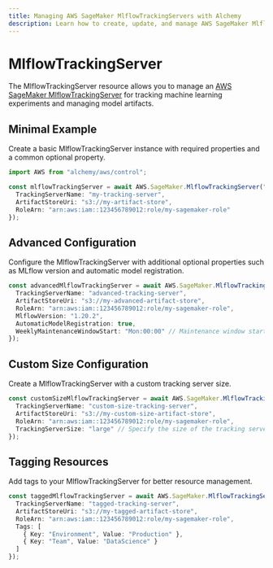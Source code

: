 ```yaml
---
title: Managing AWS SageMaker MlflowTrackingServers with Alchemy
description: Learn how to create, update, and manage AWS SageMaker MlflowTrackingServers using Alchemy Cloud Control.
---
```


# MlflowTrackingServer

The MlflowTrackingServer resource allows you to manage an [AWS SageMaker MlflowTrackingServer](https://docs.aws.amazon.com/sagemaker/latest/userguide/) for tracking machine learning experiments and managing model artifacts.

## Minimal Example

Create a basic MlflowTrackingServer instance with required properties and a common optional property.

```ts
import AWS from "alchemy/aws/control";

const mlflowTrackingServer = await AWS.SageMaker.MlflowTrackingServer("myMlflowTrackingServer", {
  TrackingServerName: "my-tracking-server",
  ArtifactStoreUri: "s3://my-artifact-store",
  RoleArn: "arn:aws:iam::123456789012:role/my-sagemaker-role"
});
```

## Advanced Configuration

Configure the MlflowTrackingServer with additional optional properties such as MLflow version and automatic model registration.

```ts
const advancedMlflowTrackingServer = await AWS.SageMaker.MlflowTrackingServer("advancedMlflowTrackingServer", {
  TrackingServerName: "advanced-tracking-server",
  ArtifactStoreUri: "s3://my-advanced-artifact-store",
  RoleArn: "arn:aws:iam::123456789012:role/my-sagemaker-role",
  MlflowVersion: "1.20.2",
  AutomaticModelRegistration: true,
  WeeklyMaintenanceWindowStart: "Mon:00:00" // Maintenance window starts on Monday at midnight
});
```

## Custom Size Configuration

Create a MlflowTrackingServer with a custom tracking server size.

```ts
const customSizeMlflowTrackingServer = await AWS.SageMaker.MlflowTrackingServer("customSizeMlflowTrackingServer", {
  TrackingServerName: "custom-size-tracking-server",
  ArtifactStoreUri: "s3://my-custom-size-artifact-store",
  RoleArn: "arn:aws:iam::123456789012:role/my-sagemaker-role",
  TrackingServerSize: "large" // Specify the size of the tracking server
});
```

## Tagging Resources

Add tags to your MlflowTrackingServer for better resource management.

```ts
const taggedMlflowTrackingServer = await AWS.SageMaker.MlflowTrackingServer("taggedMlflowTrackingServer", {
  TrackingServerName: "tagged-tracking-server",
  ArtifactStoreUri: "s3://my-tagged-artifact-store",
  RoleArn: "arn:aws:iam::123456789012:role/my-sagemaker-role",
  Tags: [
    { Key: "Environment", Value: "Production" },
    { Key: "Team", Value: "DataScience" }
  ]
});
```
